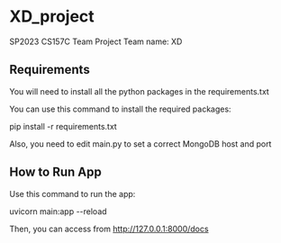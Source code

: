 # XD_project
SP2023 CS157C Team Project
Team name: XD

## Requirements
You will need to install all the python packages in the requirements.txt

You can use this command to install the required packages:

pip install -r requirements.txt

Also, you need to edit main.py to set a correct MongoDB host and port

## How to Run App
Use this command to run the app:

uvicorn main:app --reload

Then, you can access from
http://127.0.0.1:8000/docs